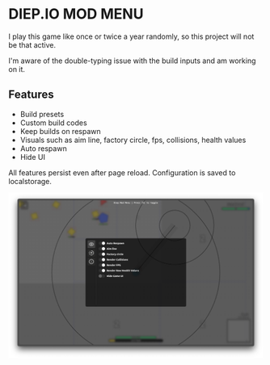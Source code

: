 # DIEP.IO MOD MENU

I play this game like once or twice a year randomly, so this project will not be that active.

I'm aware of the double-typing issue with the build inputs and am working on it.

## Features
- Build presets
- Custom build codes
- Keep builds on respawn
- Visuals such as aim line, factory circle, fps, collisions, health values
- Auto respawn
- Hide UI

All features persist even after page reload. Configuration is saved to localstorage.

[![Demo](/thumbnail.png)](/demo.mp4)
